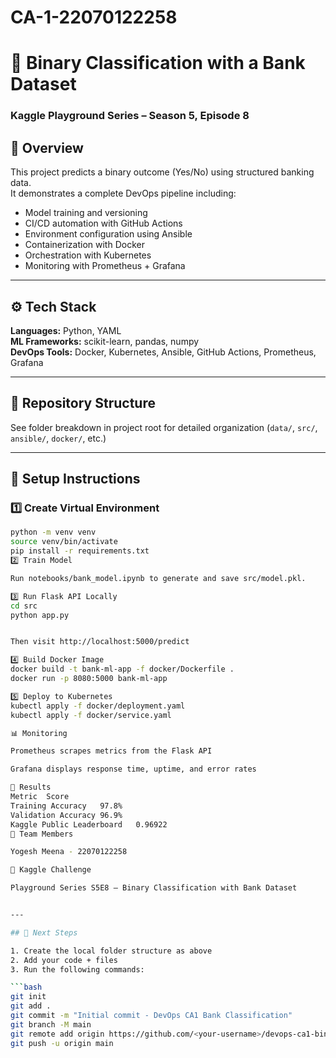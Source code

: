 # CA-1-22070122258
# 🧠 Binary Classification with a Bank Dataset
### Kaggle Playground Series – Season 5, Episode 8

## 🎯 Overview
This project predicts a binary outcome (Yes/No) using structured banking data.  
It demonstrates a complete DevOps pipeline including:
- Model training and versioning
- CI/CD automation with GitHub Actions
- Environment configuration using Ansible
- Containerization with Docker
- Orchestration with Kubernetes
- Monitoring with Prometheus + Grafana

---

## ⚙️ Tech Stack
**Languages:** Python, YAML  
**ML Frameworks:** scikit-learn, pandas, numpy  
**DevOps Tools:** Docker, Kubernetes, Ansible, GitHub Actions, Prometheus, Grafana  

---

## 🧩 Repository Structure
See folder breakdown in project root for detailed organization (`data/`, `src/`, `ansible/`, `docker/`, etc.)

---

## 🚀 Setup Instructions
### 1️⃣ Create Virtual Environment
```bash
python -m venv venv
source venv/bin/activate
pip install -r requirements.txt
2️⃣ Train Model

Run notebooks/bank_model.ipynb to generate and save src/model.pkl.

3️⃣ Run Flask API Locally
cd src
python app.py


Then visit http://localhost:5000/predict

4️⃣ Build Docker Image
docker build -t bank-ml-app -f docker/Dockerfile .
docker run -p 8080:5000 bank-ml-app

5️⃣ Deploy to Kubernetes
kubectl apply -f docker/deployment.yaml
kubectl apply -f docker/service.yaml

📊 Monitoring

Prometheus scrapes metrics from the Flask API

Grafana displays response time, uptime, and error rates

🧠 Results
Metric	Score
Training Accuracy	97.8%
Validation Accuracy	96.9%
Kaggle Public Leaderboard	0.96922
👥 Team Members

Yogesh Meena - 22070122258

🔗 Kaggle Challenge

Playground Series S5E8 – Binary Classification with Bank Dataset


---

## 🧱 Next Steps

1. Create the local folder structure as above  
2. Add your code + files  
3. Run the following commands:

```bash
git init
git add .
git commit -m "Initial commit - DevOps CA1 Bank Classification"
git branch -M main
git remote add origin https://github.com/<your-username>/devops-ca1-binary-bank-classification.git
git push -u origin main
